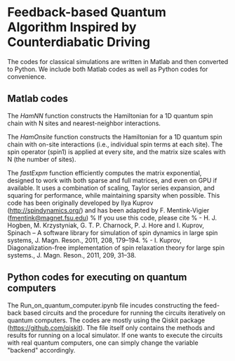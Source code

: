 # Feedback-based Quantum Algorithm Inspired by Counterdiabatic Driving
The codes for classical simulations are written in Matlab and then converted to Python. We include both Matlab codes as well as Python codes for convenience.

## Matlab codes

The *HamNN* function constructs the Hamiltonian for a 1D quantum spin chain with N sites and nearest-neighbor interactions.

The *HamOnsite* function constructs the Hamiltonian for a 1D quantum spin chain with on-site interactions (i.e., individual spin terms at each site). The spin operator (spin1) is applied at every site, and the matrix size scales with N (the number of sites).

The *fastExpm* function efficiently computes the matrix exponential, designed to work with both sparse and full matrices, and even on GPU if available. It uses a combination of scaling, Taylor series expansion, and squaring for performance, while maintaining sparsity when possible.
This code has been originally developed by Ilya Kuprov (http://spindynamics.org/) and has been adapted by F. Mentink-Vigier (fmentink@magnet.fsu.edu)
% If you use this code, please cite 
%  - H. J. Hogben, M. Krzystyniak, G. T. P. Charnock, P. J. Hore and I. Kuprov, Spinach – A software library for simulation of spin dynamics in large spin systems, J. Magn. Reson., 2011, 208, 179–194.
%  - I. Kuprov, Diagonalization-free implementation of spin relaxation theory for large spin systems., J. Magn. Reson., 2011, 209, 31–38.

## Python codes for executing on quantum computers

The Run_on_quantum_computer.ipynb file incudes constructing the feed-back based circuits and the procedure for running the circuits iteratively on quantum computers. The codes are mostly using the Qiskit package (https://github.com/qiskit). The file itself only contains the methods and results for running on a local simulator. If one wants to execute the circuits with real quantum computers, one can simply change the variable "backend" accordingly.
